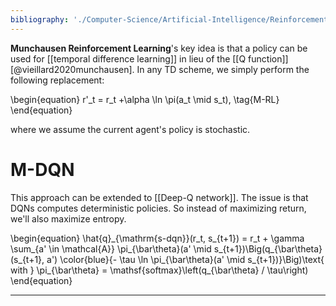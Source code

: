 ```yaml
---
bibliography: './Computer-Science/Artificial-Intelligence/Reinforcement-Learning/papers.bib'
---
```


**Munchausen Reinforcement Learning**'s key idea is that a policy can be used for [[temporal difference learning]] in lieu of the [[Q function]] [@vieillard2020munchausen]. In any TD scheme, we simply perform the following replacement:

\begin{equation}
r'_t = r_t +\alpha \ln \pi(a_t \mid s_t), \tag{M-RL}
\end{equation}

where we assume the current agent's policy is stochastic.

# M-DQN

This approach can be extended to [[Deep-Q network]]. The issue is that DQNs computes deterministic policies. So instead of maximizing return, we'll also maximize entropy.

\begin{equation}
\hat{q}\_{\mathrm{s-dqn}}(r_t, s_{t+1}) = r_t + \gamma \sum_{a' \in \mathcal{A}} \pi_{\bar\theta}(a' \mid s_{t+1})\Big(q_{\bar\theta}(s_{t+1}, a') \color{blue}{- \tau \ln \pi_{\bar\theta}(a' \mid s_{t+1})}\Big)\text{ with } \pi_{\bar\theta} = \mathsf{softmax}\left(q_{\bar\theta} / \tau\right)
\end{equation}

---
